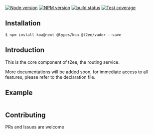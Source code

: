 [![Node version][node-image]][npm-url]
[![NPM version][npm-image]][npm-url]
[![build status][travis-image]][travis-url]
[![Test coverage][coveralls-image]][coveralls-url]

## Installation

```
$ npm install koa@next @types/koa @t2ee/vader --save
```

## Introduction

This is the core component of t2ee, the routing service.

More documentations will be added soon, for immediate access to all features, please refer to the declaration file.
## Example

```typescript

```

## Contributing

PRs and Issues are welcome



[npm-image]: https://img.shields.io/npm/v/@t2ee/vader.svg?style=flat-square
[npm-url]: https://www.npmjs.com/package/@t2ee/vader
[node-image]: https://img.shields.io/node/v/@t2ee/vader.svg?style=flat-square
[travis-image]: https://img.shields.io/travis/t2ee/vader/master.svg?style=flat-square
[travis-url]: https://travis-ci.org/t2ee/vader
[coveralls-image]: https://img.shields.io/coveralls/t2ee/vader/master.svg?style=flat-square
[coveralls-url]: https://coveralls.io/r/t2ee/vader?branch=master
